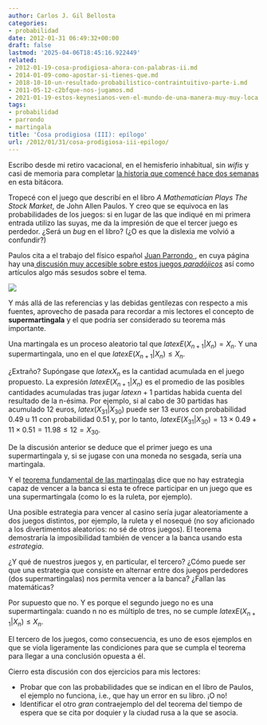 ```yaml
---
author: Carlos J. Gil Bellosta
categories:
- probabilidad
date: 2012-01-31 06:49:32+00:00
draft: false
lastmod: '2025-04-06T18:45:16.922449'
related:
- 2012-01-19-cosa-prodigiosa-ahora-con-palabras-ii.md
- 2014-01-09-como-apostar-si-tienes-que.md
- 2018-10-10-un-resultado-probabilistico-contraintuitivo-parte-i.md
- 2011-05-12-c2bfque-nos-jugamos.md
- 2021-01-19-estos-keynesianos-ven-el-mundo-de-una-manera-muy-muy-loca.md
tags:
- probabilidad
- parrondo
- martingala
title: 'Cosa prodigiosa (III): epílogo'
url: /2012/01/31/cosa-prodigiosa-iii-epilogo/
---
```


Escribo desde mi retiro vacacional, en el hemisferio inhabitual, sin _wifis_ y casi de memoria para completar [la historia que comencé hace dos semanas](https://datanalytics.com/2012/01/12/cosa-prodigiosa-sin-palabras-i/) en esta bitácora.

Tropecé con el juego que describí en el libro _A Mathematician Plays The Stock Market_, de John Allen Paulos. Y creo que se equivoca en las probabilidades de los juegos: si en lugar de las que indiqué en mi primera entrada utilizo las suyas, me da la impresión de que el tercer juego es perdedor. ¿Será un _bug_ en el libro? (¿O es que la dislexia me volvió a confundir?)

Paulos cita a el trabajo del físico español [Juan Parrondo ](http://es.wikipedia.org/wiki/J._M._R._Parrondo), en cuya página hay una[ discusión muy accesible sobre estos juegos _paradójicos_](http://seneca.fis.ucm.es/parr/GAMES/inbrief.html) así como artículos algo más sesudos sobre el tema.

[![](/wp-uploads/2012/01/rules.gif)
](/wp-uploads/2012/01/rules.gif)

Y más allá de las referencias y las debidas gentilezas con respecto a mis fuentes, aprovecho de pasada para recordar a mis lectores el concepto de **supermartingala** y el que podría ser considerado su teorema más importante.

Una martingala es un proceso aleatorio tal que $latex E(X_{n+1} | X_n) = X_n$. Y una supermartingala, uno en el que $latex E(X_{n+1} | X_n) \le X_n$.

¿Extraño? Supóngase que $latex X_n$ es la cantidad acumulada en el juego propuesto. La expresión $latex E(X_{n+1} | X_n)$ es el promedio de las posibles cantidades acumuladas tras jugar $latex n+1$ partidas habida cuenta del resultado de la n-ésima. Por ejemplo, si al cabo de 30 partidas has acumulado 12 euros, $latex (X_{31} | X_{30})$ puede ser 13 euros con probabilidad 0.49 u 11 con probabilidad 0.51 y, por lo tanto, $latex E(X_{31} | X_{30}) = 13 \times 0.49 + 11 \times 0.51 = 11.98 \le 12 = X_{30}$.

De la discusión anterior se deduce que el primer juego es una supermartingala y, si se jugase con una moneda no sesgada, sería una martingala.

Y el [teorema fundamental de las martingalas](http://en.wikipedia.org/wiki/Optional_stopping_theorem) dice que no hay estrategia capaz de vencer a la banca si esta te ofrece participar en un juego que es una supermartingala (como lo es la ruleta, por ejemplo).

Una posible estrategia para vencer al casino sería jugar aleatoriamente a dos juegos distintos, por ejemplo, la ruleta y el nosequé (no soy aficionado a los divertimentos aleatorios: no sé de otros juegos). El teorema demostraría la imposibilidad también de vencer a la banca usando esta _estrategia_.

¿Y qué de nuestros juegos y, en particular, el tercero? ¿Cómo puede ser que una estrategia que consiste en alternar entre dos juegos perdedores (dos supermartingalas) nos permita vencer a la banca? ¿Fallan las matemáticas?

Por supuesto que no. Y es porque el segundo juego no es una supermartingala: cuando n no es múltiplo de tres, no se cumple $latex E(X_{n+1} | X_n) \le X_n$.

El tercero de los juegos, como consecuencia, es uno de esos ejemplos en que se viola ligeramente las condiciones para que se cumpla el teorema para llegar a una conclusión opuesta a él.

Cierro esta discusión con dos ejercicios para mis lectores:

* Probar que con las probabilidades que se indican en el libro de Paulos, el ejemplo no funciona, i.e., que hay un error en su libro. ¡O no!
* Identificar el otro _gran_ contraejemplo del del teorema del tiempo de espera que se cita por doquier y la ciudad rusa a la que se asocia.
